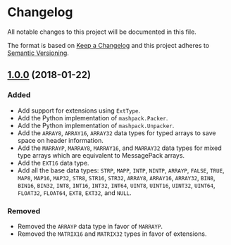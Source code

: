 # Changelog
All notable changes to this project will be documented in this file.

The format is based on [Keep a Changelog](http://keepachangelog.com/en/1.0.0/)
and this project adheres to [Semantic Versioning](http://semver.org/spec/v2.0.0.html).

## [1.0.0] (2018-01-22)
### Added

- Add support for extensions using `ExtType`.
- Add the Python implementation of `mashpack.Packer`.
- Add the Python implementation of `mashpack.Unpacker`.
- Add the `ARRAY8`, `ARRAY16`, `ARRAY32` data types for typed arrays to save
  space on header information.
- Add the `MARRAYP`, `MARRAY8`, `MARRAY16`, and `MARRAY32` data types for
  mixed type arrays which are equivalent to MessagePack arrays.
- Add the `EXT16` data type.
- Add all the base data types: `STRP`, `MAPP`, `INTP`, `NINTP`, `ARRAYP`,
  `FALSE`, `TRUE`, `MAP8`, `MAP16`, `MAP32`, `STR8`, `STR16`, `STR32`,
  `ARRAY8`, `ARRAY16`, `ARRAY32`, `BIN8`, `BIN16`, `BIN32`, `INT8`, `INT16`,
  `INT32`, `INT64`, `UINT8`, `UINT16`, `UINT32`, `UINT64`, `FLOAT32`,
  `FLOAT64`, `EXT8`, `EXT32`, and `NULL`.

### Removed
- Removed the `ARRAYP` data type in favor of `MARRAYP`.
- Removed the `MATRIX16` and `MATRIX32` types in favor of extensions.

[1.0.0]: https://github.com/SethMichaelLarson/mashpack/compare/e094d8eef3c29acfd0201141703a22de52af2ba0...1.0.0
